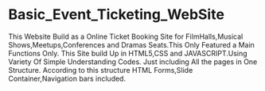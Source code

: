 # Basic_Event_Ticketing_WebSite
This Website Build as a Online Ticket Booking Site for FilmHalls,Musical Shows,Meetups,Conferences and Dramas Seats.This Only Featured a Main Functions Only.
This Site build Up in HTML5,CSS and JAVASCRIPT.Using Variety Of Simple Understanding Codes.
Just including All the pages in One Structure. According to this structure HTML Forms,Slide Container,Navigation bars included.
